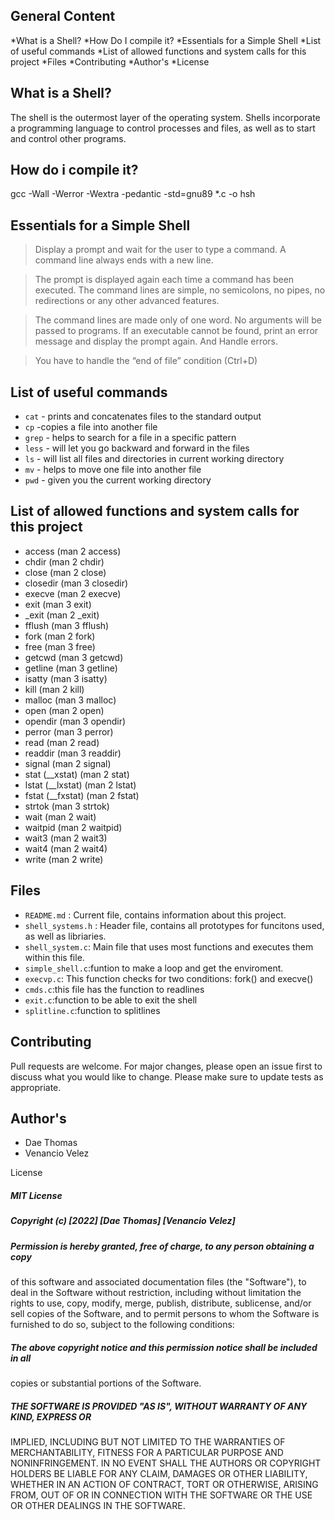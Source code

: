 ## General Content

*What is a Shell?
*How Do I compile it?
*Essentials for a Simple Shell
*List of useful commands
*List of allowed functions and system calls for this project
*Files
*Contributing
*Author's
*License

## What is a Shell?

 The shell is the outermost layer of the operating system. Shells incorporate a programming language to control processes and files, as well as to start and control other programs.

## How do i compile it?

gcc -Wall -Werror -Wextra -pedantic -std=gnu89 *.c -o hsh

## Essentials for a Simple Shell

>Display a prompt and wait for the user to type a command. A command line always ends with a new line.

>The prompt is displayed again each time a command has been executed.
The command lines are simple, no semicolons, no pipes, no redirections or any other advanced features.

>The command lines are made only of one word. No arguments will be passed to programs.
If an executable cannot be found, print an error message and display the prompt again.
And Handle errors.

>You have to handle the “end of file” condition (Ctrl+D)

## List of useful commands

* `cat` - prints and concatenates files to the standard output
* `cp` -copies a file into another file
* `grep` - helps to search for a file in a specific pattern
* `less` - will let you go backward and forward in the files
* `ls` - will list all files and directories in current working directory
* `mv` - helps to move one file into another file
* `pwd` - given you the current working directory

## List of allowed functions and system calls for this project
 - access (man 2 access)
 - chdir (man 2 chdir)
 - close (man 2 close)
 - closedir (man 3 closedir)
 - execve (man 2 execve)
 - exit (man 3 exit)
 - _exit (man 2 _exit)
 - fflush (man 3 fflush)
 - fork (man 2 fork)
 - free (man 3 free)
 - getcwd (man 3 getcwd)
 - getline (man 3 getline)
 - isatty (man 3 isatty)
 - kill (man 2 kill)
 - malloc (man 3 malloc)
 - open (man 2 open)
 - opendir (man 3 opendir)
 - perror (man 3 perror)
 - read (man 2 read)
 - readdir (man 3 readdir)
 - signal (man 2 signal)
 - stat (__xstat) (man 2 stat)
 - lstat (__lxstat) (man 2 lstat)
 - fstat (__fxstat) (man 2 fstat)
 - strtok (man 3 strtok)
 - wait (man 2 wait)
 - waitpid (man 2 waitpid)
 - wait3 (man 2 wait3)
 - wait4 (man 2 wait4)
 - write (man 2 write)

## Files

* `README.md` : Current file, contains information about this project.
* `shell_systems.h` : Header file, contains all prototypes for funcitons used, as well as libriaries.
* `shell_system.c`: Main file that uses most functions and executes them within this file.
* `simple_shell.c`:funtion to make a loop and get the enviroment.
* `execvp.c`: This function checks for two conditions: fork() and execve()
* `cmds.c`:this file has the function to readlines
* `exit.c`:function to be able to exit the shell
* `splitline.c`:function to splitlines 

## Contributing

Pull requests are welcome. For major changes, please open an issue first
to discuss what you would like to change.
Please make sure to update tests as appropriate.

## Author's

- Dae Thomas
- Venancio Velez

License

##### MIT License
##### Copyright (c) [2022] [Dae Thomas] [Venancio Velez]
##### Permission is hereby granted, free of charge, to any person obtaining a copy
of this software and associated documentation files (the "Software"), to deal
in the Software without restriction, including without limitation the rights
to use, copy, modify, merge, publish, distribute, sublicense, and/or sell
copies of the Software, and to permit persons to whom the Software is
furnished to do so, subject to the following conditions:
##### The above copyright notice and this permission notice shall be included in all
copies or substantial portions of the Software.

##### THE SOFTWARE IS PROVIDED "AS IS", WITHOUT WARRANTY OF ANY KIND, EXPRESS OR
IMPLIED, INCLUDING BUT NOT LIMITED TO THE WARRANTIES OF MERCHANTABILITY,
FITNESS FOR A PARTICULAR PURPOSE AND NONINFRINGEMENT. IN NO EVENT SHALL THE
AUTHORS OR COPYRIGHT HOLDERS BE LIABLE FOR ANY CLAIM, DAMAGES OR OTHER
LIABILITY, WHETHER IN AN ACTION OF CONTRACT, TORT OR OTHERWISE, ARISING FROM,
OUT OF OR IN CONNECTION WITH THE SOFTWARE OR THE USE OR OTHER DEALINGS IN THE
SOFTWARE.

